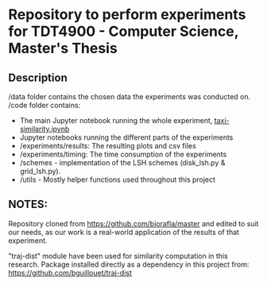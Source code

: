 # Repository to perform experiments for TDT4900 - Computer Science, Master's Thesis
 

## Description
/data folder contains the chosen data the experiments was conducted on.
/code folder contains:
- The main Jupyter notebook running the whole experiment, [taxi-similarity.ipynb](./code/taxi-similarity.ipynb)
- Jupyter notebooks running the different parts of the experiments 
- /experiments/results: The resulting plots and csv files
- /experiments/timing: The time consumption of the experiments
- /schemes - implementation of the LSH schemes (disk_lsh.py & grid_lsh.py).
- /utils - Mostly helper functions used throughout this project 



## NOTES:

Repository cloned from https://github.com/bjorafla/master and edited to suit our needs, as our work is a real-world application of the results of that experiment.

"traj-dist" module have been used for similarity computation in this research. Package installed directly as a dependency in this project from: https://github.com/bguillouet/traj-dist